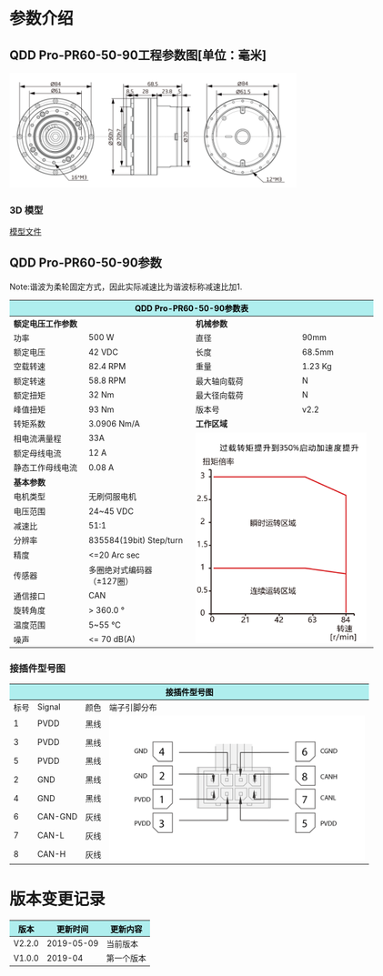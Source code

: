 # 参数介绍 
## QDD Pro-PR60-50-90工程参数图[单位：毫米]
![QDD Pro-PR60-50-90]( ../img/Qddpro_PR60_x_90三视图.png )
### 3D 模型
[模型文件]( ../img/QDD_Pro-PR60-50-90_v2_2.step.zip )

## QDD Pro-PR60-50-90参数

Note:谐波为柔轮固定方式，因此实际减速比为谐波标称减速比加1.

<table style="width:700px"><thead><tr><th colspan="4" style="background: PaleTurquoise; color: black;">QDD Pro-PR60-50-90参数表</th></tr></thead><tbody><tr><td colspan="2" width=50%><b>额定电压工作参数</b></td><td colspan="2" width=50%><b>机械参数</b></td></tr><tr><td>功率</td><td>500 W</td><td>直径</td><td>90mm</td></tr><tr><td>额定电压</td><td>42 VDC</td><td>长度</td><td>68.5mm</td></tr><tr><td>空载转速</td><td>82.4 RPM</td><td>重量</td><td>1.23 Kg</td></tr><tr><td>额定转速</td><td>58.8 RPM</td><td>最大轴向载荷</td><td>  N</td></tr><tr><td>额定扭矩</td><td>32 Nm</td><td>最大径向载荷</td><td>  N</td></tr><tr><td>峰值扭矩</td><td>93 Nm</td><td>版本号</td><td>v2.2</td></tr><tr><td>转矩系数</td><td>3.0906 Nm/A</td><td colspan="2"><b>工作区域</b></td></tr><tr><td>相电流满量程</td><td>33A</td><td colspan="2" rowspan="15"><img src="../img/QddPro-PR60-50-80曲线.png" style="width:300px"></td></tr><tr><td>额定母线电流</td><td>12 A</td></tr><tr><td>静态工作母线电流</td><td>0.08 A</td></tr><tr><td colspan="2"><b>基本参数</b></td></tr><tr><td>电机类型</td><td>无刷伺服电机</td></tr><tr><td>电压范围</td><td>24~45 VDC</td></tr><tr><td>减速比</td><td>51:1</td></tr><tr><td>分辨率</td><td>835584(19bit) Step/turn</td></tr><tr><td>精度</td><td><=20 Arc sec</td></tr><tr><td>传感器</td><td>多圈绝对式编码器</br>（±127圈）</td></tr><tr><td>通信接口</td><td>CAN</td></tr><tr><td>旋转角度</td><td>> 360.0 °</td></tr><tr><td>温度范围</td><td>5~55 °C</td></tr><tr><td>噪声</td><td><= 70 dB(A)</td></tr></tbody></table>

### 接插件型号图
<table class="tableizer-table" style="width:700px">
<thead><tr class="tableizer-firstrow"><th colspan="4" style="background: PaleTurquoise; color: black;">接插件型号图</th></tr></thead><tbody><tr><td>标号</td><td>Signal</td><td>颜色</td><td >端子引脚分布</td></tr><tr><td>1</td><td>PVDD</td><td>黑线</td><td rowspan="9"><img src="../img/配线2-2.png" style="width:450px"></td></tr><tr><td>3</td><td>PVDD</td><td>黑线</td></tr><tr><td>5</td><td>PVDD</td><td>黑线</td></tr><tr><td>2</td><td>GND</td><td>黑线</td></tr><tr><td>4</td><td>GND</td><td>黑线</td></tr><tr><td>6</td><td>CAN-GND</td><td>灰线</td></tr><tr><td>7</td><td>CAN-L</td><td>灰线</td></tr><tr><td>8</td><td>CAN-H</td><td>灰线</td></tr></tbody></table>

# 版本变更记录
<table class="tableizer-table"><thead><tr class="tableizer-firstrow" style="background: PaleTurquoise; color: black;width:500px"><th >版本</th><th>更新时间</th><th>更新内容</th></tr></thead><tr><td>V2.2.0</td><td>2019-05-09</td><td>当前版本</th></tr></thead><tr><td>V1.0.0</td><td>2019-04</td><td>第一个版本</td></tr></tbody></table>
